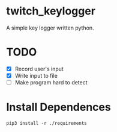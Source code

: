 # twitch_keylogger
A simple key logger written python.

# TODO
- [x] Record user's input
- [x] Write input to file
- [ ] Make program hard to detect

# Install Dependences 

```
pip3 install -r ./requirements
```
